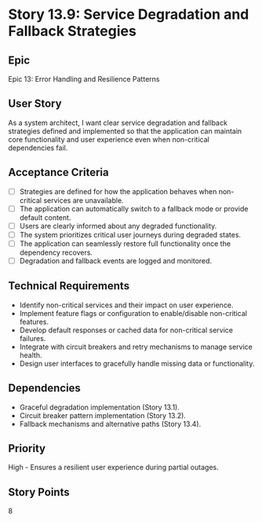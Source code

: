 # Story 13.9: Service Degradation and Fallback Strategies

## Epic

Epic 13: Error Handling and Resilience Patterns

## User Story

As a system architect, I want clear service degradation and fallback strategies defined and implemented so that the application can maintain core functionality and user experience even when non-critical dependencies fail.

## Acceptance Criteria

- [ ] Strategies are defined for how the application behaves when non-critical services are unavailable.
- [ ] The application can automatically switch to a fallback mode or provide default content.
- [ ] Users are clearly informed about any degraded functionality.
- [ ] The system prioritizes critical user journeys during degraded states.
- [ ] The application can seamlessly restore full functionality once the dependency recovers.
- [ ] Degradation and fallback events are logged and monitored.

## Technical Requirements

- Identify non-critical services and their impact on user experience.
- Implement feature flags or configuration to enable/disable non-critical features.
- Develop default responses or cached data for non-critical service failures.
- Integrate with circuit breakers and retry mechanisms to manage service health.
- Design user interfaces to gracefully handle missing data or functionality.

## Dependencies

- Graceful degradation implementation (Story 13.1).
- Circuit breaker pattern implementation (Story 13.2).
- Fallback mechanisms and alternative paths (Story 13.4).

## Priority

High - Ensures a resilient user experience during partial outages.

## Story Points

8
